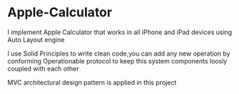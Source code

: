 # Apple-Calculator

I implement Apple Calculator that works in all iPhone and iPad devices using Auto Layout engine

I use Solid Principles to write clean code,you can add any new operation by conforming Operationable protocol to keep this system components loosly coupled with each other

MVC architectural design pattern is applied in this project
